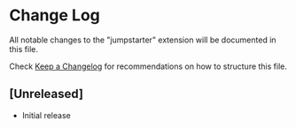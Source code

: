 # Change Log

All notable changes to the "jumpstarter" extension will be documented in this file.

Check [Keep a Changelog](http://keepachangelog.com/) for recommendations on how to structure this file.

## [Unreleased]

- Initial release

